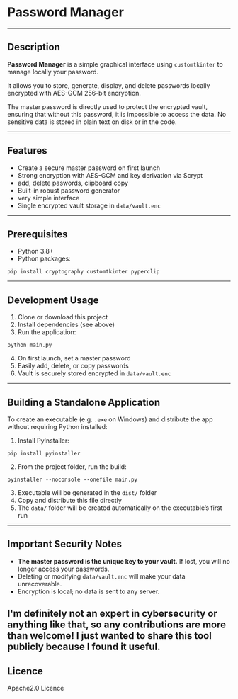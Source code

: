 # Password Manager

---

## Description

**Password Manager** is a simple graphical interface using `customtkinter` to manage locally your password.

It allows you to store, generate, display, and delete passwords locally encrypted with AES-GCM 256-bit encryption.

The master password is directly used to protect the encrypted vault, ensuring that without this password, it is impossible to access the data. No sensitive data is stored in plain text on disk or in the code.

---

## Features

- Create a secure master password on first launch
- Strong encryption with AES-GCM and key derivation via Scrypt
- add, delete paswords, clipboard copy
- Built-in robust password generator
- very simple interface
- Single encrypted vault storage in `data/vault.enc`

---

## Prerequisites

- Python 3.8+
- Python packages:
``` 
pip install cryptography customtkinter pyperclip
```

---

## Development Usage

1. Clone or download this project
2. Install dependencies (see above)
3. Run the application:
```
python main.py
```
4. On first launch, set a master password
5. Easily add, delete, or copy passwords
6. Vault is securely stored encrypted in `data/vault.enc`

---

## Building a Standalone Application

To create an executable (e.g. `.exe` on Windows) and distribute the app without requiring Python installed:

1. Install PyInstaller:
```
pip install pyinstaller
```
2. From the project folder, run the build:
```
pyinstaller --noconsole --onefile main.py
```
3. Executable will be generated in the `dist/` folder
4. Copy and distribute this file directly
5. The `data/` folder will be created automatically on the executable’s first run

---

## Important Security Notes

- **The master password is the unique key to your vault.** If lost, you will no longer access your passwords.
- Deleting or modifying `data/vault.enc` will make your data unrecoverable.
- Encryption is local; no data is sent to any server.

I'm definitely not an expert in cybersecurity or anything like that, so any contributions are more than welcome! I just wanted to share this tool publicly because I found it useful.
---

## Licence

Apache2.0 Licence
